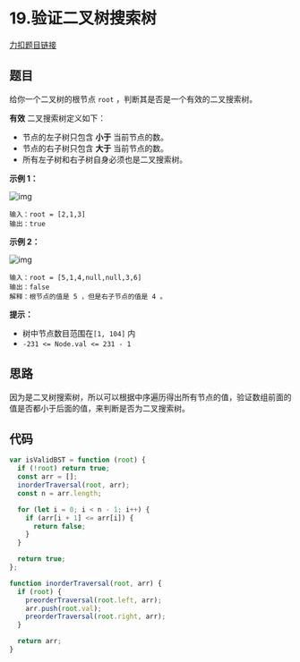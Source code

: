 # 19.验证二叉树搜索树

[力扣题目链接](https://leetcode.cn/problems/validate-binary-search-tree/)

## 题目

给你一个二叉树的根节点 `root` ，判断其是否是一个有效的二叉搜索树。

**有效** 二叉搜索树定义如下：

- 节点的左子树只包含 **小于** 当前节点的数。
- 节点的右子树只包含 **大于** 当前节点的数。
- 所有左子树和右子树自身必须也是二叉搜索树。

 

**示例 1：**

![img](https://assets.leetcode.com/uploads/2020/12/01/tree1.jpg)

```
输入：root = [2,1,3]
输出：true
```

**示例 2：**

![img](https://assets.leetcode.com/uploads/2020/12/01/tree2.jpg)

```
输入：root = [5,1,4,null,null,3,6]
输出：false
解释：根节点的值是 5 ，但是右子节点的值是 4 。
```

 

**提示：**

- 树中节点数目范围在`[1, 104]` 内
- `-231 <= Node.val <= 231 - 1`

## 思路

因为是二叉树搜索树，所以可以根据中序遍历得出所有节点的值，验证数组前面的值是否都小于后面的值，来判断是否为二叉搜索树。

## 代码

~~~js
var isValidBST = function (root) {
  if (!root) return true;
  const arr = [];
  inorderTraversal(root, arr);
  const n = arr.length;

  for (let i = 0; i < n - 1; i++) {
    if (arr[i + 1] <= arr[i]) {
      return false;
    }
  }

  return true;
};

function inorderTraversal(root, arr) {
  if (root) {
    preorderTraversal(root.left, arr);
    arr.push(root.val);
    preorderTraversal(root.right, arr);
  }

  return arr;
}
~~~



